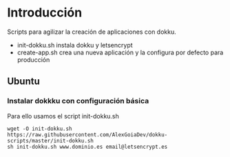 # Introducción
Scripts para agilizar la creación de aplicaciones con dokku.
- init-dokku.sh instala dokku y letsencrypt
- create-app.sh crea una nueva aplicación y la configura por defecto para producción

## Ubuntu
### Instalar dokkku con configuración básica 
Para ello usamos el script init-dokku.sh
``` 
wget -O init-dokku.sh https://raw.githubusercontent.com/AlexGoiaDev/dokku-scripts/master/init-dokku.sh
sh init-dokku.sh www.dominio.es email@letsencrypt.es
```
